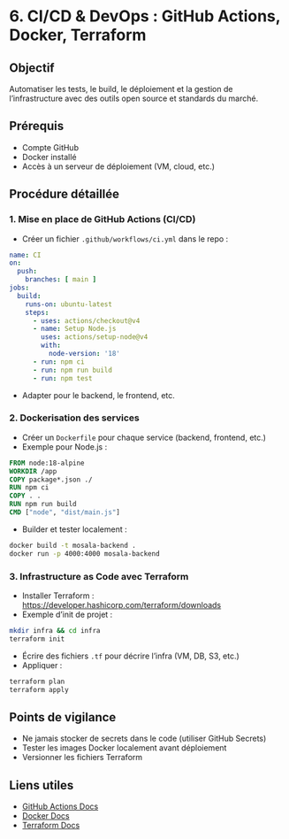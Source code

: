 # 6. CI/CD & DevOps : GitHub Actions, Docker, Terraform

## Objectif
Automatiser les tests, le build, le déploiement et la gestion de l’infrastructure avec des outils open source et standards du marché.

## Prérequis
- Compte GitHub
- Docker installé
- Accès à un serveur de déploiement (VM, cloud, etc.)

## Procédure détaillée

### 1. Mise en place de GitHub Actions (CI/CD)
- Créer un fichier `.github/workflows/ci.yml` dans le repo :
```yaml
name: CI
on:
  push:
    branches: [ main ]
jobs:
  build:
    runs-on: ubuntu-latest
    steps:
      - uses: actions/checkout@v4
      - name: Setup Node.js
        uses: actions/setup-node@v4
        with:
          node-version: '18'
      - run: npm ci
      - run: npm run build
      - run: npm test
```
- Adapter pour le backend, le frontend, etc.

### 2. Dockerisation des services
- Créer un `Dockerfile` pour chaque service (backend, frontend, etc.)
- Exemple pour Node.js :
```dockerfile
FROM node:18-alpine
WORKDIR /app
COPY package*.json ./
RUN npm ci
COPY . .
RUN npm run build
CMD ["node", "dist/main.js"]
```
- Builder et tester localement :
```bash
docker build -t mosala-backend .
docker run -p 4000:4000 mosala-backend
```

### 3. Infrastructure as Code avec Terraform
- Installer Terraform : https://developer.hashicorp.com/terraform/downloads
- Exemple d’init de projet :
```bash
mkdir infra && cd infra
terraform init
```
- Écrire des fichiers `.tf` pour décrire l’infra (VM, DB, S3, etc.)
- Appliquer :
```bash
terraform plan
terraform apply
```

## Points de vigilance
- Ne jamais stocker de secrets dans le code (utiliser GitHub Secrets)
- Tester les images Docker localement avant déploiement
- Versionner les fichiers Terraform

## Liens utiles
- [GitHub Actions Docs](https://docs.github.com/actions)
- [Docker Docs](https://docs.docker.com/)
- [Terraform Docs](https://developer.hashicorp.com/terraform/docs) 
